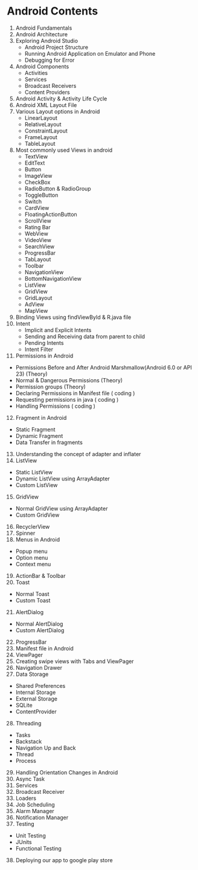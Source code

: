 # Android Contents
1. Android Fundamentals
2. Android Architecture
3. Exploring Android Studio
   - Android Project Structure
   - Running Android Application on Emulator and Phone
   - Debugging for Error
4. Android Components
   - Activities
   - Services
   - Broadcast Receivers
   - Content Providers
5. Android Activity & Activity Life Cycle
6. Android XML Layout File
7. Various Layout options in Android
    - LinearLayout
    - RelativeLayout
    - ConstraintLayout
    - FrameLayout
    - TableLayout
8. Most commonly used Views in android
   - TextView
   - EditText
   - Button
   - ImageView
   - CheckBox
   - RadioButton & RadioGroup
   - ToggleButton
   - Switch
   - CardView
   - FloatingActionButton
   - ScrollView
   - Rating Bar
   - WebView
   - VideoView
   - SearchView
   - ProgressBar
   - TabLayout
   - Toolbar
   - NavigationView
   - BottomNavigationView
   - ListView
   - GridView
   - GridLayout
   - AdView
   - MapView
9. Binding Views using findViewById  &  R.java file
10. Intent
      - Implicit and Explicit Intents
      - Sending and Receiving data from parent to child 
      - Pending Intents
      - Intent Filter
11. Permissions in Android
   - Permissions Before and After Android Marshmallow(Android 6.0 or API 23) (Theory)
   - Normal & Dangerous Permissions (Theory)
   - Permission groups (Theory)
   - Declaring Permissions in Manifest file ( coding )
   - Requesting permissions in java ( coding )
   - Handling Permissions ( coding )
12. Fragment in Android
   - Static Fragment
   - Dynamic Fragment
   - Data Transfer in fragments
13. Understanding the concept of adapter and inflater
14. ListView
   - Static ListView
   - Dynamic ListView using ArrayAdapter
   - Custom ListView
15. GridView
   - Normal GridView using ArrayAdapter
   - Custom GridView
16. RecyclerView 
17. Spinner
18. Menus in Android
   - Popup menu
   - Option menu
   - Context menu
19. ActionBar & Toolbar
20. Toast
   - Normal Toast
   - Custom Toast
21. AlertDialog
   - Normal AlertDialog
   - Custom AlertDialog
22. ProgressBar
23. Manifest file in Android
24. ViewPager
25. Creating swipe views with Tabs and ViewPager
26.  Navigation Drawer
27. Data Storage
   - Shared Preferences
   - Internal Storage
   - External Storage
   - SQLite
   - ContentProvider
28. Threading
   - Tasks
   - Backstack
   - Navigation Up and Back
   - Thread
   - Process
29. Handling Orientation Changes in Android
30. Async Task
31. Services
32. Broadcast Receiver
33. Loaders
34. Job Scheduling
35. Alarm Manager
36. Notification Manager
37. Testing
   - Unit Testing
   - JUnits
   - Functional Testing
38. Deploying our app to google play store











   
  
